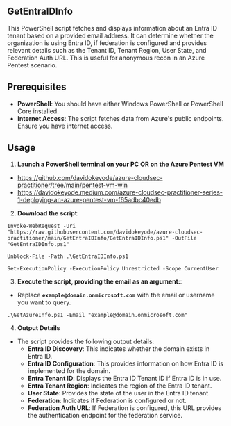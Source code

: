 ## GetEntraIDInfo

This PowerShell script fetches and displays information about an Entra ID tenant based on a provided email address. It can determine whether the organization is using Entra ID, if federation is configured and provides relevant details such as the Tenant ID, Tenant Region, User State, and Federation Auth URL. This is useful for anonymous recon in an Azure Pentest scenario.

## Prerequisites
- **PowerShell**: You should have either Windows PowerShell or PowerShell Core installed.
- **Internet Access**: The script fetches data from Azure's public endpoints. Ensure you have internet access.

## Usage

1. **Launch a PowerShell terminal on your PC OR on the Azure Pentest VM**
* https://github.com/davidokeyode/azure-cloudsec-practitioner/tree/main/pentest-vm-win
* https://davidokeyode.medium.com/azure-cloudsec-practitioner-series-1-deploying-an-azure-pentest-vm-f65adbc40edb

2. **Download the script**:
```
Invoke-WebRequest -Uri "https://raw.githubusercontent.com/davidokeyode/azure-cloudsec-practitioner/main/GetEntraIDInfo/GetEntraIDInfo.ps1" -OutFile "GetEntraIDInfo.ps1"

Unblock-File -Path .\GetEntraIDInfo.ps1

Set-ExecutionPolicy -ExecutionPolicy Unrestricted -Scope CurrentUser
```

3. **Execute the script, providing the email as an argument:**:
* Replace **`example@domain.onmicrosoft.com`** with the email or username you want to query.
```
.\GetAzureInfo.ps1 -Email "example@domain.onmicrosoft.com"
```

4. **Output Details**
* The script provides the following output details:
   * **Entra ID Discovery**: This indicates whether the domain exists in Entra ID.
   * **Entra ID Configuration**: This provides information on how Entra ID is implemented for the domain.
   * **Entra Tenant ID**: Displays the Entra ID Tenant ID if Entra ID is in use.
   * **Entra Tenant Region**: Indicates the region of the Entra ID tenant.
   * **User State**: Provides the state of the user in the Entra ID tenant.
   * **Federation**: Indicates if Federation is configured or not.
   * **Federation Auth URL**: If Federation is configured, this URL provides the authentication endpoint for the federation service.

